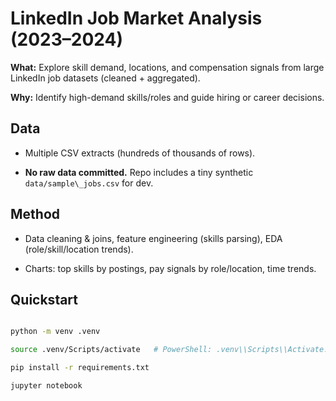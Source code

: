 # LinkedIn Job Market Analysis (2023–2024)



**What:** Explore skill demand, locations, and compensation signals from large LinkedIn job datasets (cleaned + aggregated).  

**Why:** Identify high-demand skills/roles and guide hiring or career decisions.



## Data

- Multiple CSV extracts (hundreds of thousands of rows).  

- **No raw data committed.** Repo includes a tiny synthetic `data/sample\_jobs.csv` for dev.



## Method

- Data cleaning & joins, feature engineering (skills parsing), EDA (role/skill/location trends).

- Charts: top skills by postings, pay signals by role/location, time trends.



## Quickstart

```bash

python -m venv .venv

source .venv/Scripts/activate   # PowerShell: .venv\\Scripts\\Activate.ps1

pip install -r requirements.txt

jupyter notebook



